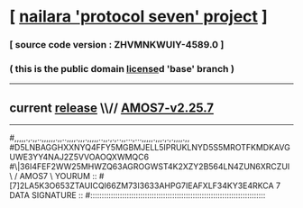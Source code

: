 
# [ [nailara 'protocol seven' project](http://nailara.network/) ]

### [ source code version : ZHVMNKWUIY-4589.0 ]

### ( this is the public domain [license](../license)d 'base' branch )
---
## current [release](https://github.com/nailara-technologies/protocol-7/releases) \\\\// [AMOS7-v2.25.7](https://github.com/nailara-technologies/protocol-7/releases/tag/AMOS7-v2.25.7)
---

#,,,,,.,.,,..,,,,,,.,,..,,,,.,,,.,,,,,..,,.,.,..,,...,...,,,,,.,,,.,.,.,,,,.,,
#D5LNBAGGHXXNYQ4FFY5MGBMJELL5IPRUKLNYD5S5MROTFKMDKAVGUWE3YY4NAJ2Z5VVOAOQXWMQC6
#\\\|36I4FEF2WW25MHWZQ63AGROGWST4K2XZY2B564LN4ZUN6XRCZUI \ / AMOS7 \ YOURUM ::
#\[7]2LA5K3O653ZTAUICQI66ZM73I3633AHPG7IEAFXLF34KY3E4RKCA 7  DATA SIGNATURE ::
#:::::::::::::::::::::::::::::::::::::::::::::::::::::::::::::::::::::::::::::
